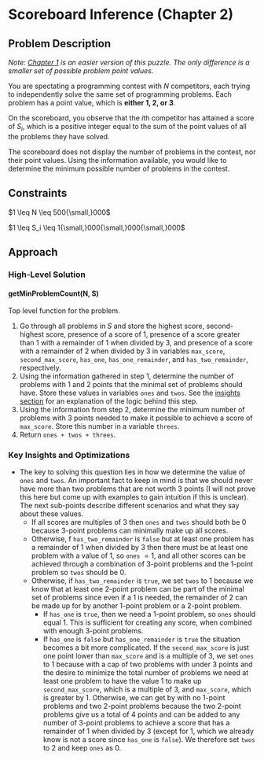 # Scoreboard Inference (Chapter 2)

## Problem Description

*Note: [Chapter 1](../../Level%201/Scoreboard%20Inference%201/) is an easier version of this puzzle. The only difference is a smaller set of possible problem point values.*

You are spectating a programming contest with $N$ competitors, each trying to independently solve the same set of programming problems. Each problem has a point value, which is **either 1, 2, or 3**.

On the scoreboard, you observe that the $i\text{th}$ competitor has attained a score of $S_i$, which is a positive integer equal to the sum of the point values of all the problems they have solved.

The scoreboard does not display the number of problems in the contest, nor their point values. Using the information available, you would like to determine the minimum possible number of problems in the contest.

## Constraints

$1 \leq N \leq 500{\small,}000$

$1 \leq S_i \leq 1{\small,}000{\small,}000{\small,}000$

## Approach

### High-Level Solution

#### getMinProblemCount(N, S)

Top level function for the problem.

1. Go through all problems in $S$ and store the highest score, second-highest score, presence of a score of $1$, presence of a score greater than $1$ with a remainder of $1$ when divided by $3$, and presence of a score with a remainder of $2$ when divided by $3$ in variables ```max_score```, ```second_max_score```, ```has_one```, ```has_one_remainder```, and ```has_two_remainder```, respectively.
2. Using the information gathered in step 1, determine the number of problems with $1$ and $2$ points that the minimal set of problems should have. Store these values in variables ```ones``` and ```twos```. See the [insights section](#key-insights-and-optimizations) for an explanation of the logic behind this step.
3. Using the information from step 2, determine the minimum number of problems with $3$ points needed to make it possible to achieve a score of ```max_score```. Store this number in a variable ```threes```.
4. Return ```ones + twos + threes```.

### Key Insights and Optimizations

- The key to solving this question lies in how we determine the value of ```ones``` and ```twos```. An important fact to keep in mind is that we should never have more than two problems that are not worth $3$ points (I will not prove this here but come up with examples to gain intuition if this is unclear). The next sub-points describe different scenarios and what they say about these values. 
    - If all scores are multiples of $3$ then ```ones``` and ```twos``` should both be $0$ because $3$-point problems can minimally make up all scores.
    - Otherwise, f ```has_two_remainder``` is ```false``` but at least one problem has a remainder of $1$ when divided by $3$ then there must be at least one problem with a value of $1$, so ```ones``` $= 1$, and all other scores can be achieved through a combination of $3$-point problems and the $1$-point problem so ```twos``` should be $0$.
    - Otherwise, if ```has_two_remainder``` is ```true```, we set ```twos``` to $1$ because we know that at least one $2$-point problem can be part of the minimal set of problems since even if a $1$ is needed, the remainder of $2$ can be made up for by another $1$-point problem or a $2$-point problem. 
        - If ```has_one``` is ```true```, then we need a $1$-point problem, so ```ones``` should equal $1$. This is sufficient for creating any score, when combined with enough $3$-point problems.
        - If ```has_one``` is ```false``` but ```has_one_remainder``` is ```true``` the situation becomes a bit more complicated. If the ```second_max_score``` is just one point lower than ```max_score``` and is a multiple of $3$, we set ```ones``` to $1$ because with a cap of two problems with under $3$ points and the desire to minimize the total number of problems we need at least one problem to have the value $1$ to make up ```second_max_score```, which is a multiple of $3$, and ```max_score```, which is greater by $1$. Otherwise, we can get by with no $1$-point problems and two $2$-point problems because the two $2$-point problems give us a total of $4$ points and can be added to any number of $3$-point problems to achieve a score that has a remainder of $1$ when divided by $3$ (except for $1$, which we already know is not a score since ```has_one``` is ```false```). We therefore set ```twos``` to $2$ and keep ```ones``` as $0$.